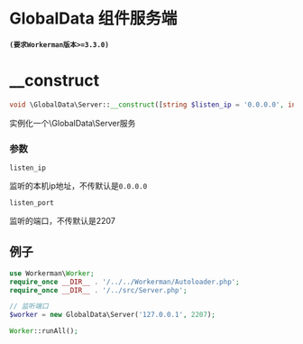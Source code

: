 # GlobalData 组件服务端
**``` (要求Workerman版本>=3.3.0) ```**

# __construct
```php
void \GlobalData\Server::__construct([string $listen_ip = '0.0.0.0', int $listen_port = 2207])
```

实例化一个\GlobalData\Server服务

### 参数
``` listen_ip ```

监听的本机ip地址，不传默认是```0.0.0.0```

``` listen_port ```

监听的端口，不传默认是2207


## 例子
```php
use Workerman\Worker;
require_once __DIR__ . '/../../Workerman/Autoloader.php';
require_once __DIR__ . '/../src/Server.php';

// 监听端口
$worker = new GlobalData\Server('127.0.0.1', 2207);

Worker::runAll();
```
